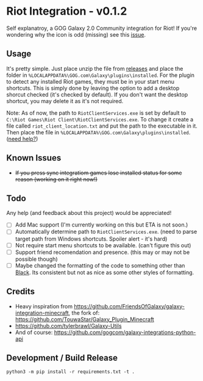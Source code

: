 # Riot Integration - v0.1.2

Self explanatroy, a GOG Galaxy 2.0 Community integration for Riot! If you're wondering why the icon is odd (missing) see this [issue](https://github.com/urwrstkn8mare/gog-riot-integration/issues/1#issuecomment-641019594).

## Usage

It's pretty simple. Just place unzip the file from [releases](https://github.com/urwrstkn8mare/gog-riot-integration/releases) and place the folder in `%LOCALAPPDATA%\GOG.com\Galaxy\plugins\installed`. For the plugin to detect any installed Riot games, they must be in your start menu shortcuts. This is simply done by leaving the option to add a desktop shorcut checked (it's checked by default). If you don't want the desktop shortcut, you may delete it as it's not required.

Note: As of now, the path to `RiotClientServices.exe` is set by default to `C:\Riot Games\Riot Client\RiotClientServices.exe`. To change it create a file called `riot_client_location.txt` and put the path to the executable in it. Then place the file in `%LOCALAPPDATA%\GOG.com\Galaxy\plugins\installed`. ([need help?](https://youtu.be/rcwvYqD1w7Q))

## Known Issues

- ~~If you press sync integratiom games lose installed status for some reason (working on it right now!)~~

## Todo

Any help (and feedback about this project) would be appreciated!

- [ ] Add Mac support (I'm currently working on this but ETA is not soon.)
- [ ] Automatically determine path to `RiotClientServices.exe`. (need to parse target path from Windows shortcuts. Spoiler alert - it's hard)
- [ ] Not require start menu shortcuts to be available. (can't figure this out)
- [ ] Support friend recomendation and presence. (this may or may not be possible though)
- [ ] Maybe changed the formatting of the code to something other than [Black](https://github.com/psf/black). Its consistent but not as nice as some other styles of formatting.

## Credits

- Heavy inspiration from <https://github.com/FriendsOfGalaxy/galaxy-integration-minecraft>, the fork of: <https://github.com/TouwaStar/Galaxy_Plugin_Minecraft>
- <https://github.com/tylerbrawl/Galaxy-Utils>
- And of course: <https://github.com/gogcom/galaxy-integrations-python-api>

## Development / Build Release

`python3 -m pip install -r requirements.txt -t .`
